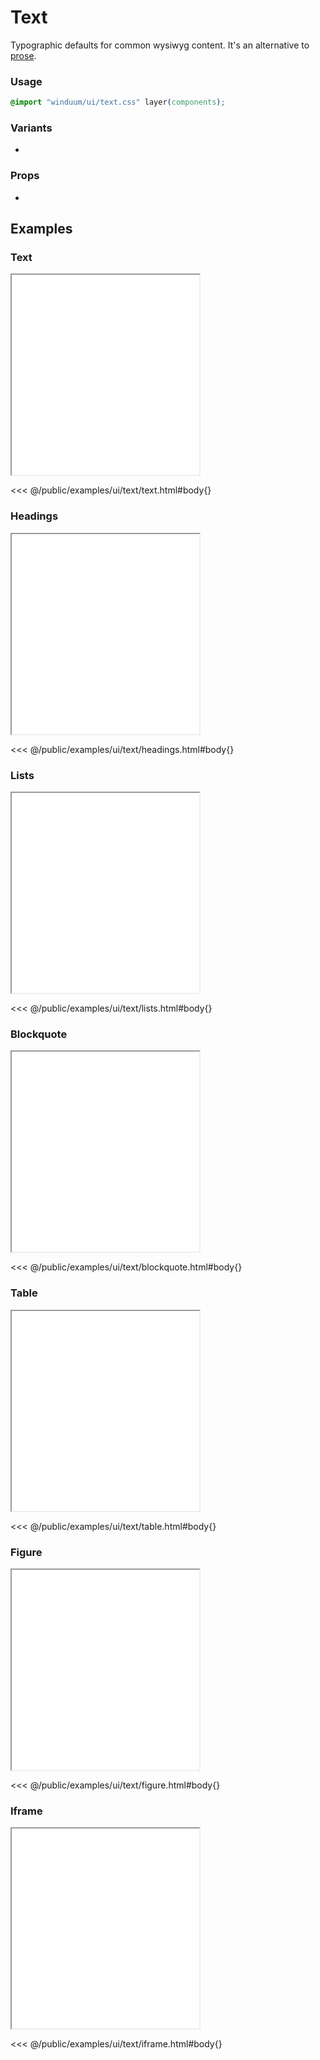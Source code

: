 # Text
Typographic defaults for common wysiwyg content. It's an alternative to [prose](https://tailwindcss.com/docs/typography-plugin).

<ViewSourceGh href="https://github.com/winduum/winduum/blob/main/src/ui/text" />

### Usage

```css
@import "winduum/ui/text.css" layer(components);
```

### Variants
* <LinkGh name="default" path="ui/text" />

### Props
* <LinkGh name="default-props" path="ui/text" />

## Examples

### Text

<iframe onload="this.style.visibility = 'visible';" src="/examples/ui/text/text.html"></iframe>

<<< @/public/examples/ui/text/text.html#body{}

### Headings

<iframe onload="this.style.visibility = 'visible';" src="/examples/ui/text/headings.html"></iframe>

<<< @/public/examples/ui/text/headings.html#body{}

### Lists

<iframe onload="this.style.visibility = 'visible';" src="/examples/ui/text/lists.html"></iframe>

<<< @/public/examples/ui/text/lists.html#body{}

### Blockquote

<iframe onload="this.style.visibility = 'visible';" src="/examples/ui/text/blockquote.html"></iframe>

<<< @/public/examples/ui/text/blockquote.html#body{}

### Table

<iframe onload="this.style.visibility = 'visible';" src="/examples/ui/text/table.html"></iframe>

<<< @/public/examples/ui/text/table.html#body{}

### Figure

<iframe onload="this.style.visibility = 'visible';" src="/examples/ui/text/figure.html"></iframe>

<<< @/public/examples/ui/text/figure.html#body{}

### Iframe

<iframe onload="this.style.visibility = 'visible';" src="/examples/ui/text/iframe.html"></iframe>

<<< @/public/examples/ui/text/iframe.html#body{}

<style>
    iframe {
        height: 20rem
    }
</style>
